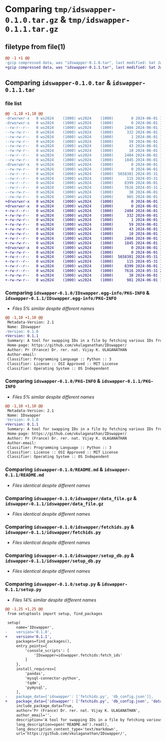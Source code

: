 # Comparing `tmp/idswapper-0.1.0.tar.gz` & `tmp/idswapper-0.1.1.tar.gz`

## filetype from file(1)

```diff
@@ -1 +1 @@
-gzip compressed data, was "idswapper-0.1.0.tar", last modified: Sat Jun  1 11:06:37 2024, max compression
+gzip compressed data, was "idswapper-0.1.1.tar", last modified: Sat Jun  1 11:09:06 2024, max compression
```

## Comparing `idswapper-0.1.0.tar` & `idswapper-0.1.1.tar`

### file list

```diff
@@ -1,18 +1,18 @@
-drwxrwxr-x   0 ws2024    (1000) ws2024    (1000)        0 2024-06-01 11:06:37.914997 idswapper-0.1.0/
-drwxrwxr-x   0 ws2024    (1000) ws2024    (1000)        0 2024-06-01 11:06:37.914997 idswapper-0.1.0/IDswapper.egg-info/
--rw-r--r--   0 ws2024    (1000) ws2024    (1000)     2404 2024-06-01 11:06:37.000000 idswapper-0.1.0/IDswapper.egg-info/PKG-INFO
--rw-rw-r--   0 ws2024    (1000) ws2024    (1000)      332 2024-06-01 11:06:37.000000 idswapper-0.1.0/IDswapper.egg-info/SOURCES.txt
--rw-rw-r--   0 ws2024    (1000) ws2024    (1000)        1 2024-06-01 11:06:37.000000 idswapper-0.1.0/IDswapper.egg-info/dependency_links.txt
--rw-rw-r--   0 ws2024    (1000) ws2024    (1000)       59 2024-06-01 11:06:37.000000 idswapper-0.1.0/IDswapper.egg-info/entry_points.txt
--rw-rw-r--   0 ws2024    (1000) ws2024    (1000)       43 2024-06-01 11:06:37.000000 idswapper-0.1.0/IDswapper.egg-info/requires.txt
--rw-rw-r--   0 ws2024    (1000) ws2024    (1000)       10 2024-06-01 11:06:37.000000 idswapper-0.1.0/IDswapper.egg-info/top_level.txt
--rw-r--r--   0 ws2024    (1000) ws2024    (1000)     2404 2024-06-01 11:06:37.914997 idswapper-0.1.0/PKG-INFO
--rw-rw-r--   0 ws2024    (1000) ws2024    (1000)     1845 2024-06-01 10:30:34.000000 idswapper-0.1.0/README.md
-drwxrwxr-x   0 ws2024    (1000) ws2024    (1000)        0 2024-06-01 11:06:37.914997 idswapper-0.1.0/idswapper/
--rw-rw-r--   0 ws2024    (1000) ws2024    (1000)        0 2024-06-01 10:26:54.000000 idswapper-0.1.0/idswapper/__init__.py
--rw-r--r--   0 ws2024    (1000) ws2024    (1000)  5658381 2024-05-31 18:35:15.000000 idswapper-0.1.0/idswapper/data_file.gz
--rw-r--r--   0 ws2024    (1000) ws2024    (1000)      115 2024-05-31 18:35:15.000000 idswapper-0.1.0/idswapper/db_config.json
--rw-r--r--   0 ws2024    (1000) ws2024    (1000)     8399 2024-06-01 10:39:40.000000 idswapper-0.1.0/idswapper/fetchids.py
--rw-r--r--   0 ws2024    (1000) ws2024    (1000)     7616 2024-05-31 20:34:58.000000 idswapper-0.1.0/idswapper/setup_db.py
--rw-rw-r--   0 ws2024    (1000) ws2024    (1000)       38 2024-06-01 11:06:37.914997 idswapper-0.1.0/setup.cfg
--rw-rw-r--   0 ws2024    (1000) ws2024    (1000)      965 2024-06-01 11:06:08.000000 idswapper-0.1.0/setup.py
+drwxrwxr-x   0 ws2024    (1000) ws2024    (1000)        0 2024-06-01 11:09:06.061595 idswapper-0.1.1/
+drwxrwxr-x   0 ws2024    (1000) ws2024    (1000)        0 2024-06-01 11:09:06.061595 idswapper-0.1.1/IDswapper.egg-info/
+-rw-r--r--   0 ws2024    (1000) ws2024    (1000)     2404 2024-06-01 11:09:06.000000 idswapper-0.1.1/IDswapper.egg-info/PKG-INFO
+-rw-rw-r--   0 ws2024    (1000) ws2024    (1000)      332 2024-06-01 11:09:06.000000 idswapper-0.1.1/IDswapper.egg-info/SOURCES.txt
+-rw-rw-r--   0 ws2024    (1000) ws2024    (1000)        1 2024-06-01 11:09:06.000000 idswapper-0.1.1/IDswapper.egg-info/dependency_links.txt
+-rw-rw-r--   0 ws2024    (1000) ws2024    (1000)       59 2024-06-01 11:09:06.000000 idswapper-0.1.1/IDswapper.egg-info/entry_points.txt
+-rw-rw-r--   0 ws2024    (1000) ws2024    (1000)       43 2024-06-01 11:09:06.000000 idswapper-0.1.1/IDswapper.egg-info/requires.txt
+-rw-rw-r--   0 ws2024    (1000) ws2024    (1000)       10 2024-06-01 11:09:06.000000 idswapper-0.1.1/IDswapper.egg-info/top_level.txt
+-rw-r--r--   0 ws2024    (1000) ws2024    (1000)     2404 2024-06-01 11:09:06.061595 idswapper-0.1.1/PKG-INFO
+-rw-rw-r--   0 ws2024    (1000) ws2024    (1000)     1845 2024-06-01 10:30:34.000000 idswapper-0.1.1/README.md
+drwxrwxr-x   0 ws2024    (1000) ws2024    (1000)        0 2024-06-01 11:09:06.061595 idswapper-0.1.1/idswapper/
+-rw-rw-r--   0 ws2024    (1000) ws2024    (1000)        0 2024-06-01 10:26:54.000000 idswapper-0.1.1/idswapper/__init__.py
+-rw-r--r--   0 ws2024    (1000) ws2024    (1000)  5658381 2024-05-31 18:35:15.000000 idswapper-0.1.1/idswapper/data_file.gz
+-rw-r--r--   0 ws2024    (1000) ws2024    (1000)      115 2024-05-31 18:35:15.000000 idswapper-0.1.1/idswapper/db_config.json
+-rw-r--r--   0 ws2024    (1000) ws2024    (1000)     8399 2024-06-01 10:39:40.000000 idswapper-0.1.1/idswapper/fetchids.py
+-rw-r--r--   0 ws2024    (1000) ws2024    (1000)     7616 2024-05-31 20:34:58.000000 idswapper-0.1.1/idswapper/setup_db.py
+-rw-rw-r--   0 ws2024    (1000) ws2024    (1000)       38 2024-06-01 11:09:06.061595 idswapper-0.1.1/setup.cfg
+-rw-rw-r--   0 ws2024    (1000) ws2024    (1000)      981 2024-06-01 11:08:13.000000 idswapper-0.1.1/setup.py
```

### Comparing `idswapper-0.1.0/IDswapper.egg-info/PKG-INFO` & `idswapper-0.1.1/IDswapper.egg-info/PKG-INFO`

 * *Files 5% similar despite different names*

```diff
@@ -1,10 +1,10 @@
 Metadata-Version: 2.1
 Name: IDswapper
-Version: 0.1.0
+Version: 0.1.1
 Summary: A tool for swapping IDs in a file by fetching various IDs from idswapper database
 Home-page: https://github.com/vkulaganathan/IDswapper/
 Author: Pr (France) Dr. rer. nat. Vijay K. ULAGANATHAN
 Author-email: 
 Classifier: Programming Language :: Python :: 3
 Classifier: License :: OSI Approved :: MIT License
 Classifier: Operating System :: OS Independent
```

### Comparing `idswapper-0.1.0/PKG-INFO` & `idswapper-0.1.1/PKG-INFO`

 * *Files 5% similar despite different names*

```diff
@@ -1,10 +1,10 @@
 Metadata-Version: 2.1
 Name: IDswapper
-Version: 0.1.0
+Version: 0.1.1
 Summary: A tool for swapping IDs in a file by fetching various IDs from idswapper database
 Home-page: https://github.com/vkulaganathan/IDswapper/
 Author: Pr (France) Dr. rer. nat. Vijay K. ULAGANATHAN
 Author-email: 
 Classifier: Programming Language :: Python :: 3
 Classifier: License :: OSI Approved :: MIT License
 Classifier: Operating System :: OS Independent
```

### Comparing `idswapper-0.1.0/README.md` & `idswapper-0.1.1/README.md`

 * *Files identical despite different names*

### Comparing `idswapper-0.1.0/idswapper/data_file.gz` & `idswapper-0.1.1/idswapper/data_file.gz`

 * *Files identical despite different names*

### Comparing `idswapper-0.1.0/idswapper/fetchids.py` & `idswapper-0.1.1/idswapper/fetchids.py`

 * *Files identical despite different names*

### Comparing `idswapper-0.1.0/idswapper/setup_db.py` & `idswapper-0.1.1/idswapper/setup_db.py`

 * *Files identical despite different names*

### Comparing `idswapper-0.1.0/setup.py` & `idswapper-0.1.1/setup.py`

 * *Files 14% similar despite different names*

```diff
@@ -1,25 +1,25 @@
 from setuptools import setup, find_packages
 
 setup(
     name='IDswapper',
-    version='0.1.0',
+    version='0.1.1',
     packages=find_packages(),
     entry_points={
         'console_scripts': [
             'IDswapper=idswapper.fetchids:fetch_ids'
         ]
     },
     install_requires=[
         'pandas',
         'mysql-connector-python',
         'tqdm',
         'pymysql',
     ],
-    package_data={'idswapper': ['fetchids.py', 'db_config.json']},
+    package_data={'idswapper': ['fetchids.py', 'db_config.json', 'data_file.gz']},
     include_package_data=True,
     author='Pr (France) Dr. rer. nat. Vijay K. ULAGANATHAN',
     author_email='',
     description='A tool for swapping IDs in a file by fetching various IDs from idswapper database',
     long_description=open('README.md').read(),
     long_description_content_type='text/markdown',
     url='https://github.com/vkulaganathan/IDswapper/',
```

